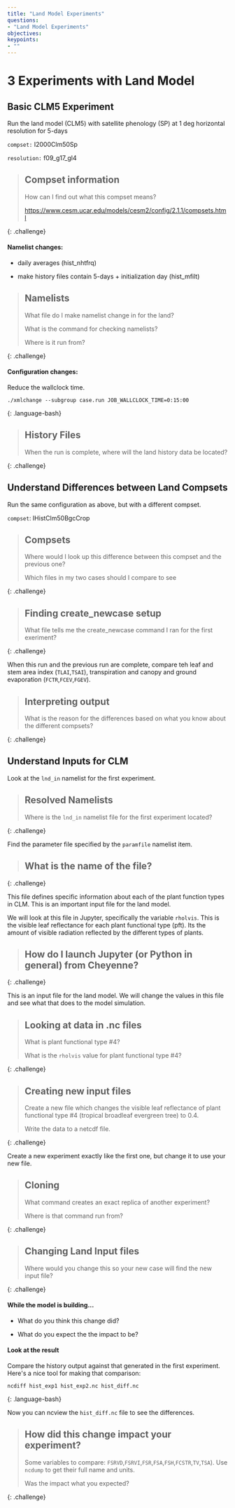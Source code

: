 ```yaml
---
title: "Land Model Experiments"
questions:
- "Land Model Experiments"
objectives:
keypoints:
- ""
---
```


# 3 Experiments with Land Model

## Basic CLM5 Experiment

Run the land model (CLM5) with satellite phenology (SP) at 1 deg horizontal resolution for 5-days

`compset:` I2000Clm50Sp

`resolution:` f09_g17_gl4

> ## Compset information
>
> How can I find out what this compset means?
>
> https://www.cesm.ucar.edu/models/cesm2/config/2.1.1/compsets.html
>
>
{: .challenge}


#### Namelist changes:

* daily averages (hist_nhtfrq)

* make history files contain 5-days + initialization day (hist_mfilt)

> ## Namelists
> 
> What file do I make namelist change in for the land?
>
> What is the command for checking namelists?
>
> Where is it run from?
>
{: .challenge}

#### Configuration changes:

Reduce the wallclock time.

~~~
./xmlchange --subgroup case.run JOB_WALLCLOCK_TIME=0:15:00
~~~
{: .language-bash}

> ## History Files
>
> When the run is complete, where will the land history data be located?
>
>
{: .challenge}


## Understand Differences between Land Compsets

Run the same configuration as above, but with a different compset.

`compset`: IHistClm50BgcCrop

> ## Compsets
>
> Where would I look up this difference between this compset and the previous one?
>
>
> Which files in my two cases should I compare to see
>
>
{: .challenge}

> ## Finding create_newcase setup
>
>  What file tells me the create_newcase command I ran for the first exeriment?
>
>
{: .challenge}

When this run and the previous run are complete, compare teh leaf and stem area index (`TLAI`,`TSAI`), transpiration and canopy and ground evaporation (`FCTR`,`FCEV`,`FGEV`). 

> ## Interpreting output
>
> What is the reason for the differences based on what you know about the different compsets?
>
>
{: .challenge}

## Understand Inputs for CLM

Look at the `lnd_in` namelist for the first experiment. 

> ## Resolved Namelists
>
> Where is the `lnd_in` namelist file for the first experiment located?
> 
>
{: .challenge}

Find the parameter file specified by the `paramfile` namelist item.

> ## What is the name of the file?
>
>
{: .challenge}

This file defines specific information about each of the plant function types in CLM.  This is an important input file for the land model.

We will look at this file in Jupyter, specifically the variable `rholvis`.  This is the visible leaf reflectance for each plant functional type (pft).  Its the amount of visible radiation reflected by the different types of plants.  

> ## How do I launch Jupyter (or Python in general) from Cheyenne?
>
> 
{: .challenge}

This is an input file for the land model. We will change the values in this file and see what that does to the model simulation.

> ## Looking at data in .nc files
>
> What is plant functional type #4?
>
> What is the `rholvis` value for plant functional type #4?
>
{: .challenge}

> ## Creating new input files
>
> Create a new file which changes the visible leaf reflectance of plant functional type #4 (tropical broadleaf evergreen tree) to 0.4.  
>
> Write the data to a netcdf file.
>
{: .challenge}

Create a new experiment exactly like the first one, but change it to use your new file.

> ## Cloning
>
> What command creates an exact replica of another experiment?
>
> Where is that command run from?
>
{: .challenge}

> ## Changing Land Input files
>
> Where would you change this so your new case will 
> find the new input file?
>
{: .challenge}

#### While the model is building...

* What do you think this change did?

* What do you expect the the impact to be?

#### Look at the result

Compare the history output against that generated in the first experiment.  Here's a nice tool for making that comparison:

~~~
ncdiff hist_exp1 hist_exp2.nc hist_diff.nc
~~~
{: .language-bash}

Now you can ncview the `hist_diff.nc` file to see the differences.

> ## How did this change impact your experiment? 
>
> Some variables to compare: `FSRVD`,`FSRVI`,`FSR`,`FSA`,`FSH`,`FCSTR`,`TV`,`TSA`).  Use `ncdump` to get their full name and units.
> 
> Was the impact what you expected?
>
{: .challenge}

